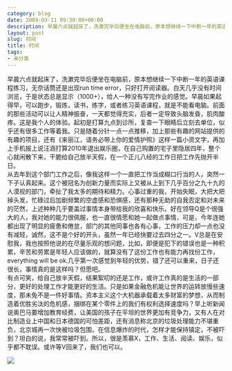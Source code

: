 ```yaml
---
category: blog
date: 2009-03-11 09:39:00+00:00
description: 早晨六点就起床了，洗漱完毕后便坐在电脑前，原本想继续一下中断一年的英语课程练习，
layout: post
slug: 时间
title: 时间
tags:
- 未分类
---
```


早晨六点就起床了，洗漱完毕后便坐在电脑前，原本想继续一下中断一年的英语课程练习，无奈话筒还是出现run time error，只好打开阅读器。白天几乎没有时间浏览，于是状态总是显示（1000+），给人一种没有写完作业的感觉。早晨如果起得早，可以跑步，锻炼，读书，练字，或者练习英语课程，就是不能看电脑。前面的那些活动可以让人精神振奋，一天都觉得充实，后者一定导致头脑发昏，肌肉酸疼。这是我个人的体验。起初是打算九点到诊所，复查一下眼睛后立刻去单位，似乎还有很多工作等着我。只是随着分针一点一点推移，加上那些有趣的网站提供的有趣的项目，还有《来丽江，请务必带上你的爱情护照》这样一篇小资文字，再加上手机报上说汪涵打算2010年退出娱乐圈，在自己购置的宅子里隐居四年，整个心就闲散下来，干脆给自己放半天假，在一个正儿八经的工作日把工作先抛开半日。  
从去年到这个部门工作之后，像我这样一个一直把工作当成糊口行当的人，突然一下子认真起来。这个被冠名为创新力量而实际上又被从上到下几乎百分之九十九的人漠视的部门，牵扯了我太多的期待和精力。心事过重的我，开始失眠，大把大把掉头发，忙碌过后加剧频繁的空虚感和恐惧感，还有那种无助的自我否定和对未来的茫然，上述种种几乎要盖过事情本身带给我的欣喜和快乐。好在领导Q是个很强大的人，我对她的能力很佩服，也一直很情愿和她一起做点事情，可是，今年连她都出现了明显的疲惫和倦怠，部门的其他同事也各有心事，工作的压力却一点也没有减轻，诚然，这不是个好的开头，虽然一年已经快要过去四分之一。V总是在安慰我，我也按照他说的在尽量乐观的想问题，比如，即便是犯下的错误也是一种积累，辛苦和劳累是年轻人应该做的，就算没有了这份工作也有能力再找份工作，everything will be ok.几乎第一次感觉到年轻的优势，错了还可以重来，日子还很长，事情真的是这样吗？但愿吧。  
有点可笑，给自己放半天假，结果絮叨的还是工作，或许工作真的是生活的一部分，更好的处理工作才能更好的生活。只是如果金融危机能让世界的运转放慢些速度，那未免不是一件好事情。资本主义这个大机器承载着太多财富的梦想，从而制造着优胜劣汰的危机感，捆绑在某个零件上的我们有权利选择速度吗？早上听新闻说奥巴马要增加教育经费，让美国的孩子在平坦的世界更加有竞争力，又有人在对比制造业上中国和日本德国的可怕差距，还有消息称北京的垃圾处理能力不堪重负，北京城再一次快被垃圾包围，在信息爆炸的时代，怎样才能保持镇定，不被吓到？坦白的说，我常常被吓到。所以，很是羡慕X，工作、生活、阅读、娱乐，似乎都不耽误。或许等V回来了，我们也可以。  


![](http://img.zemanta.com/pixy.gif?x-id=b0f4ee42-d92f-48a7-bdb7-4c00dc3955fb)
